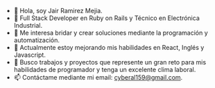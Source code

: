 - 👋 Hola, soy Jair Ramirez Mejia.
- 🚀 Full Stack Developer en Ruby on Rails y Técnico en Electrónica Industrial.
- 👀 Me interesa bridar y crear soluciones mediante la programación y automatización.
- 🌱 Actualmente estoy mejorando mis habilidades en React, Inglés y Javascript.
- 💞️ Busco trabajos y proyectos que represente un gran reto para mis habilidades de programador y tenga un excelente clima laboral.
- 📫 Contáctame mediante mi email: cyberal159@gmail.com.
